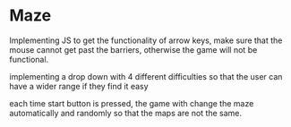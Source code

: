 # Maze
Implementing JS to get the functionality of arrow keys, make sure that the mouse cannot get past the barriers, otherwise the game will not be functional.


implementing a drop down with 4 different difficulties so that the user can have a wider range if they find it easy

each time start button is pressed, the game with change the maze automatically and randomly so that the maps are not the same.
